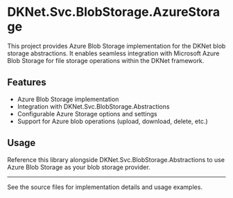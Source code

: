 # DKNet.Svc.BlobStorage.AzureStorage

This project provides Azure Blob Storage implementation for the DKNet blob storage abstractions. It enables seamless integration with Microsoft Azure Blob Storage for file storage operations within the DKNet framework.

## Features
- Azure Blob Storage implementation
- Integration with DKNet.Svc.BlobStorage.Abstractions
- Configurable Azure Storage options and settings
- Support for Azure blob operations (upload, download, delete, etc.)

## Usage
Reference this library alongside DKNet.Svc.BlobStorage.Abstractions to use Azure Blob Storage as your blob storage provider.

---

See the source files for implementation details and usage examples.